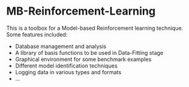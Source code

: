 # MB-Reinforcement-Learning
This is a toolbox for a Model-based Reinforcement learning technique.
Some features included:
- Database management and analysis
- A library of basis functions to be used in Data-Fitting stage
- Graphical environment for some benchmark examples
- Different model identification techniques
- Logging data in various types and formats
- ...
